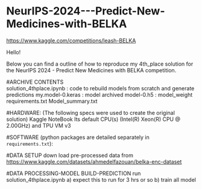 # NeurIPS-2024---Predict-New-Medicines-with-BELKA 
https://www.kaggle.com/competitions/leash-BELKA


Hello!

Below you can find a outline of how to reproduce my 4th_place solution for the NeurIPS 2024 - Predict New Medicines with BELKA competition.



#ARCHIVE CONTENTS  
solution_4thplace.ipynb	: code to rebuild models from scratch and generate predictions 
my.model-0.keras	: model archived 
model-0.h5 : model_weight
requirements.txt
Model_summary.txt


#HARDWARE: (The following specs were used to create the original solution)
Kaggle NoteBook 
Its default CPU(s) (Intel(R) Xeon(R) CPU @ 2.00GHz) and TPU VM v3 

#SOFTWARE (python packages are detailed separately in `requirements.txt`):

#DATA SETUP 
down load pre-processed data from https://www.kaggle.com/datasets/ahmedelfazouan/belka-enc-dataset


#DATA PROCESSING-MODEL BUILD-PREDICTION
run solution_4thplace.ipynb
    a) expect this to run for 3 hrs or so
    b) train all model 


